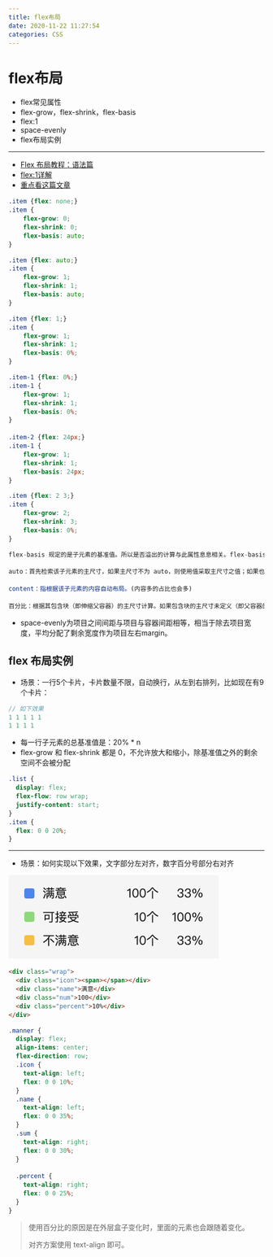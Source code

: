 ```yaml
---
title: flex布局
date: 2020-11-22 11:27:54
categories: CSS
---
```

# flex布局
* flex常见属性
* flex-grow，flex-shrink，flex-basis
* flex:1
* space-evenly
* flex布局实例

****

* [Flex 布局教程：语法篇](http://www.ruanyifeng.com/blog/2015/07/flex-grammar.html)
* [flex:1详解](https://blog.csdn.net/qq_40138556/article/details/103967529)
* [重点看这篇文章](https://blog.csdn.net/u012260238/article/details/86656175)

```css
.item {flex: none;}
.item {
    flex-grow: 0;
    flex-shrink: 0;
    flex-basis: auto;
}
```

```css
.item {flex: auto;}
.item {
    flex-grow: 1;
    flex-shrink: 1;
    flex-basis: auto;
}
```

```css
.item {flex: 1;}
.item {
    flex-grow: 1;
    flex-shrink: 1;
    flex-basis: 0%;
}
```

```css
.item-1 {flex: 0%;}
.item-1 {
    flex-grow: 1;
    flex-shrink: 1;
    flex-basis: 0%;
}

.item-2 {flex: 24px;}
.item-1 {
    flex-grow: 1;
    flex-shrink: 1;
    flex-basis: 24px;
}
```

```css
.item {flex: 2 3;}
.item {
    flex-grow: 2;
    flex-shrink: 3;
    flex-basis: 0%;
}
```

```js
flex-basis 规定的是子元素的基准值。所以是否溢出的计算与此属性息息相关。flex-basis 规定的范围取决于 box-sizing。这里主要讨论以下 flex-basis 的取值情况：

auto：首先检索该子元素的主尺寸，如果主尺寸不为 auto，则使用值采取主尺寸之值；如果也是 auto，则使用值为 content。

content：指根据该子元素的内容自动布局。(内容多的占比也会多)

百分比：根据其包含块（即伸缩父容器）的主尺寸计算。如果包含块的主尺寸未定义（即父容器的主尺寸取决于子元素），则计算结果和设为 auto 一样。
```

* space-evenly为项目之间间距与项目与容器间距相等，相当于除去项目宽度，平均分配了剩余宽度作为项目左右margin。

## flex 布局实例

* 场景：一行5个卡片，卡片数量不限，自动换行，从左到右排列，比如现在有9个卡片：

```js
// 如下效果
1 1 1 1 1
1 1 1 1
```

* 每一行子元素的总基准值是：20% * n
* flex-grow 和 flex-shrink 都是 0，不允许放大和缩小，除基准值之外的剩余空间不会被分配

```css
.list {
  display: flex;
  flex-flow: row wrap;
  justify-content: start;
}
.item {
  flex: 0 0 20%;
}
```

****

* 场景：如何实现以下效果，文字部分左对齐，数字百分号部分右对齐

![flex](./imgs/flex1.png)

  

```html
<div class="wrap">
  <div class="icon"><span></span></div>
  <div class="name">满意</div>
  <div class="num">100</div>
  <div class="percent">10%</div>
</div>
```

```css
.manner {
  display: flex;
  align-items: center;
  flex-direction: row;
  .icon {
    text-align: left;
    flex: 0 0 10%;
  }
  .name {
    text-align: left;
    flex: 0 0 35%;
  }
  .sum {
    text-align: right;
    flex: 0 0 30%;
  }
  
  .percent {
    text-align: right;
    flex: 0 0 25%;
  }
}
```

> 使用百分比的原因是在外层盒子变化时，里面的元素也会跟随着变化。
>
> 对齐方案使用 text-align 即可。